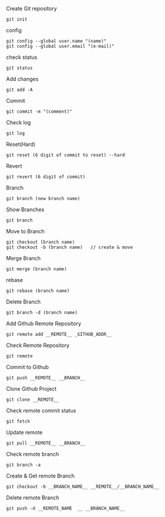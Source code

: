 
Create Git repository

    git init

config

    git config --global user.name "(name)"
    git config --global user.email "(e-mail)"

check status

    git status

Add changes

    git add -A

Commit

    git commit -m "(comment)"

Check log

    git log

Reset(Hard)

    git reset (6 digit of commit to reset) --hard

Revert

    git revert (6 digit of commit)

Branch

    git branch (new branch name)

Show Branches

    git branch

Move to Branch

    git checkout (branch name)
    git checkout -b (branch name)   // create & move

Merge Branch

    git merge (branch name)

rebase

    git rebase (branch name)

Delete Branch

    git branch -d (branch name)

 Add Github Remote Repository

    git remote add __REMOTE__ _GITHUB_ADDR__

Check Remote Repository

    git remote

Commit to Github

    git push __REMOTE__ __BRANCH__

Clone Github Project

    git clone __REMOTE__

Check remote commit status

    git fetch

Update remote 

    git pull __REMOTE__ __BRANCH__
    
Check remote branch

    git branch -a

Create & Get remote Branch

    git checkout -b __BRANCH_NAME__ __REMOTE__/__BRANCH_NAME__

Delete remote Branch

    git push -d __REMOTE_NAME  __ __BRANCH_NAME__


